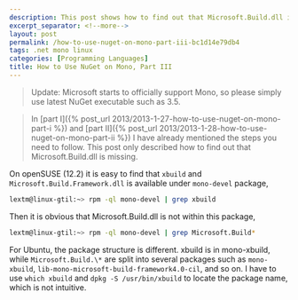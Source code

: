 ```yaml
---
description: This post shows how to find out that Microsoft.Build.dll is missing.
excerpt_separator: <!--more-->
layout: post
permalink: /how-to-use-nuget-on-mono-part-iii-bc1d14e79db4
tags: .net mono linux
categories: [Programming Languages]
title: How to Use NuGet on Mono, Part III
---
```


> Update: Microsoft starts to officially support Mono, so please simply use latest NuGet executable such as 3.5.

> In [part I]({% post_url 2013/2013-1-27-how-to-use-nuget-on-mono-part-i %}) and [part II]({% post_url 2013/2013-1-28-how-to-use-nuget-on-mono-part-ii %}) I have already mentioned the steps you need to follow. This post only described how to find out that Microsoft.Build.dll is missing.

On openSUSE (12.2) it is easy to find that `xbuild` and `Microsoft.Build.Framework.dll` is available under `mono-devel` package,

``` bash
lextm@linux-gtil:~> rpm -ql mono-devel | grep xbuild
```

Then it is obvious that Microsoft.Build.dll is not within this package,

``` bash
lextm@linux-gtil:~> rpm -ql mono-devel | grep Microsoft.Build*
```

For Ubuntu, the package structure is different. xbuild is in mono-xbuild, while `Microsoft.Build.\*` are split into several packages such as `mono-xbuild`, `lib-mono-microsoft-build-framework4.0-cil`, and so on. I have to use `which xbuild` and `dpkg -S /usr/bin/xbuild` to locate the package name, which is not intuitive.

<!--more-->

